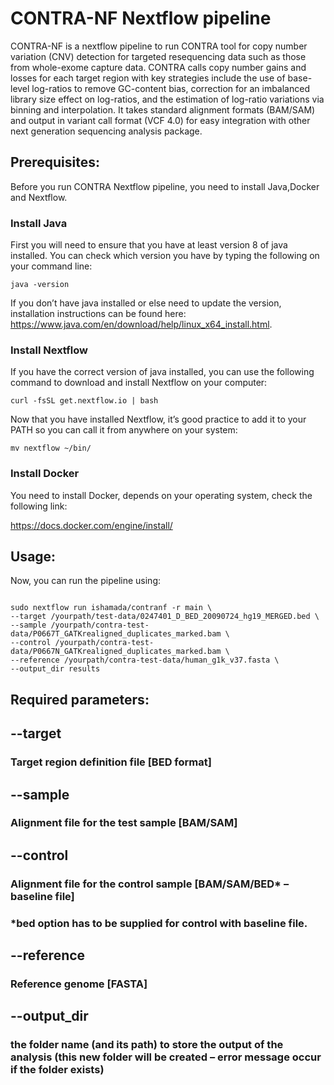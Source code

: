 # CONTRA-NF Nextflow pipeline

CONTRA-NF is a nextflow pipeline to run CONTRA tool for copy number variation (CNV) detection for targeted resequencing data such as those from whole-exome capture data. CONTRA calls copy number gains and losses for each target region with key strategies include the use of base-level log-ratios to remove GC-content bias, correction for an imbalanced library size effect on log-ratios, and the estimation of log-ratio variations via binning and interpolation. It takes standard alignment formats (BAM/SAM) and output in variant call format (VCF 4.0) for easy integration with other next generation sequencing analysis package.


## Prerequisites:

Before you run CONTRA Nextflow pipeline, you need to install Java,Docker and Nextflow. 

### Install Java

First you will need to ensure that you have at least version 8 of java installed. You can check which version you have by typing the following on your command line:

`java -version`

If you don’t have java installed or else need to update the version, installation instructions can be found here: https://www.java.com/en/download/help/linux_x64_install.html.

### Install Nextflow

If you have the correct version of java installed, you can use the following command to download and install Nextflow on your computer:

`curl -fsSL get.nextflow.io | bash`

Now that you have installed Nextflow, it’s good practice to add it to your PATH so you can call it from anywhere on your system:

`mv nextflow ~/bin/`

### Install Docker

You need to install Docker, depends on your operating system, check the following link:

https://docs.docker.com/engine/install/


## Usage:

Now, you can run the pipeline using:
```

sudo nextflow run ishamada/contranf -r main \
--target /yourpath/test-data/0247401_D_BED_20090724_hg19_MERGED.bed \
--sample /yourpath/contra-test-data/P0667T_GATKrealigned_duplicates_marked.bam \
--control /yourpath/contra-test-data/P0667N_GATKrealigned_duplicates_marked.bam \
--reference /yourpath/contra-test-data/human_g1k_v37.fasta \
--output_dir results

```

## Required parameters:

## --target

### Target region definition file [BED format]

## --sample

### Alignment file for the test sample [BAM/SAM]

## --control 

### Alignment file for the control sample [BAM/SAM/BED* – baseline file]

### *bed option has to be supplied for control with baseline file.

## --reference

### Reference genome [FASTA]

## --output_dir

### the folder name (and its path) to store the output of the analysis (this new folder will be created – error message occur if the folder exists)